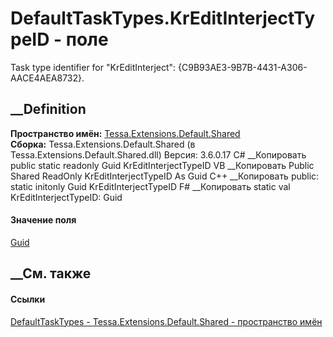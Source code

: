 # DefaultTaskTypes.KrEditInterjectTypeID - поле
Task type identifier for "KrEditInterject":
{C9B93AE3-9B7B-4431-A306-AACE4AEA8732}.
## __Definition
 **Пространство имён:**
[Tessa.Extensions.Default.Shared](N_Tessa_Extensions_Default_Shared.htm)  
 **Сборка:** Tessa.Extensions.Default.Shared (в
Tessa.Extensions.Default.Shared.dll) Версия: 3.6.0.17
C# __Копировать
     public static readonly Guid KrEditInterjectTypeID
VB __Копировать
     Public Shared ReadOnly KrEditInterjectTypeID As Guid
C++ __Копировать
     public:
    static initonly Guid KrEditInterjectTypeID
F# __Копировать
     static val KrEditInterjectTypeID: Guid
#### Значение поля
[Guid](https://learn.microsoft.com/dotnet/api/system.guid)
##  __См. также
#### Ссылки
[DefaultTaskTypes - ](T_Tessa_Extensions_Default_Shared_DefaultTaskTypes.htm)
[Tessa.Extensions.Default.Shared - пространство
имён](N_Tessa_Extensions_Default_Shared.htm)
